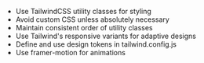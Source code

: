 - Use TailwindCSS utility classes for styling
- Avoid custom CSS unless absolutely necessary
- Maintain consistent order of utility classes
- Use Tailwind's responsive variants for adaptive designs
- Define and use design tokens in tailwind.config.js
- Use framer-motion for animations
